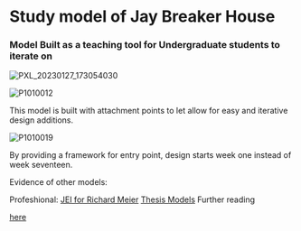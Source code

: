 # Study model of Jay Breaker House

### Model Built as a teaching tool for Undergraduate students to iterate on

![PXL_20230127_173054030](https://user-images.githubusercontent.com/31259842/215514861-8df8c3b9-d120-4c49-b4c5-64d164750e35.jpg)

![P1010012](https://user-images.githubusercontent.com/31259842/215509597-ffcdd408-8670-46d6-b87b-6a63644848c1.JPG)

This model is built with attachment points to let allow for easy and iterative design additions.

![P1010019](https://user-images.githubusercontent.com/31259842/215509846-1dbb1d05-e4a4-4783-820d-cd67215a8c8f.JPG)

By providing a framework for entry point, design starts week one instead of week seventeen.

Evidence of other models:

Profeshional:
[JEI for Richard Meier](https://meierpartners.com/project/jei-commercial-building)
[Thesis Models](models/Thesismodles/SPRINGBOOK_TEST2)
Further reading 

[here](www.trainsarefun.com/lirr/jamaica/jamaica.htm)
